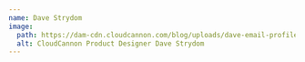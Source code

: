```yaml
---
name: Dave Strydom
image:
  path: https://dam-cdn.cloudcannon.com/blog/uploads/dave-email-profile.png
  alt: CloudCannon Product Designer Dave Strydom
---
```

